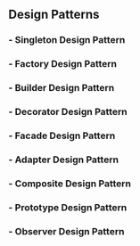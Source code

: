 ## Design Patterns
### - Singleton Design Pattern
### - Factory Design Pattern
### - Builder Design Pattern
### - Decorator Design Pattern
### - Facade Design Pattern
### - Adapter Design Pattern
### - Composite Design Pattern
### - Prototype Design Pattern
### - Observer Design Pattern
